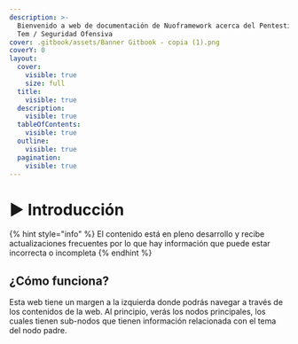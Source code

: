 ```yaml
---
description: >-
  Bienvenido a web de documentación de Nuoframework acerca del Pentesting en Red
  Tem / Seguridad Ofensiva
cover: .gitbook/assets/Banner Gitbook - copia (1).png
coverY: 0
layout:
  cover:
    visible: true
    size: full
  title:
    visible: true
  description:
    visible: true
  tableOfContents:
    visible: true
  outline:
    visible: true
  pagination:
    visible: true
---
```


# ▶️ Introducción

{% hint style="info" %}
El contenido está en pleno desarrollo y recibe actualizaciones frecuentes por lo que hay información que puede estar incorrecta o incompleta
{% endhint %}

## ¿Cómo funciona?

Esta web tiene un margen a la izquierda donde podrás navegar a través de los contenidos de la web. Al principio, verás los nodos principales, los cuales tienen sub-nodos que tienen información relacionada con el tema del nodo padre.

